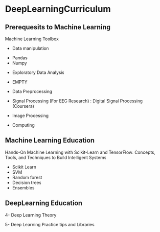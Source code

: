 # DeepLearningCurriculum

## Prerequesits to Machine Learning

Machine Learning Toolbox
- Data manipulation 
* Pandas
* Numpy

- Exploratory Data Analysis
* EMPTY

- Data Preprocessing
* Signal Processing (For EEG Research) : Digital Signal Processing (Coursera)

* Image Processing


- Computing

## Machine Learning Education

Hands-On Machine Learning with Scikit-Learn and TensorFlow: Concepts, Tools, and Techniques to Build Intelligent Systems
* Scikit Learn
* SVM
* Random forest
* Decision trees
* Ensembles

##  DeepLearning Education

4- Deep Learning Theory

5- Deep Learning Practice tips and Libraries


